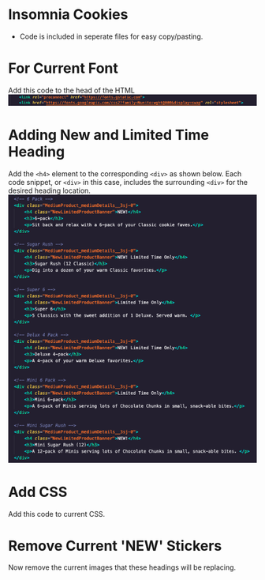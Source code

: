 # Insomnia Cookies

- Code is included in seperate files for easy copy/pasting.

# For Current Font
Add this code to the head of the HTML
![font link](https://github.com/mholmberg13/insomnia/blob/master/images/Screen%20Shot%202021-03-02%20at%207.39.42%20PM.png?raw=true)

# Adding New and Limited Time Heading
Add the `<h4>` element to the corresponding `<div>` as shown below. Each code snippet, or `<div>` in this case, includes the surrounding `<div>` for the desired heading location.
![Code](https://github.com/mholmberg13/insomnia/blob/master/images/Screen%20Shot%202021-03-02%20at%207.41.00%20PM.png?raw=true)

# Add CSS
Add this code to current CSS.
    
    
# Remove Current 'NEW' Stickers
Now remove the current images that these headings will be replacing.
